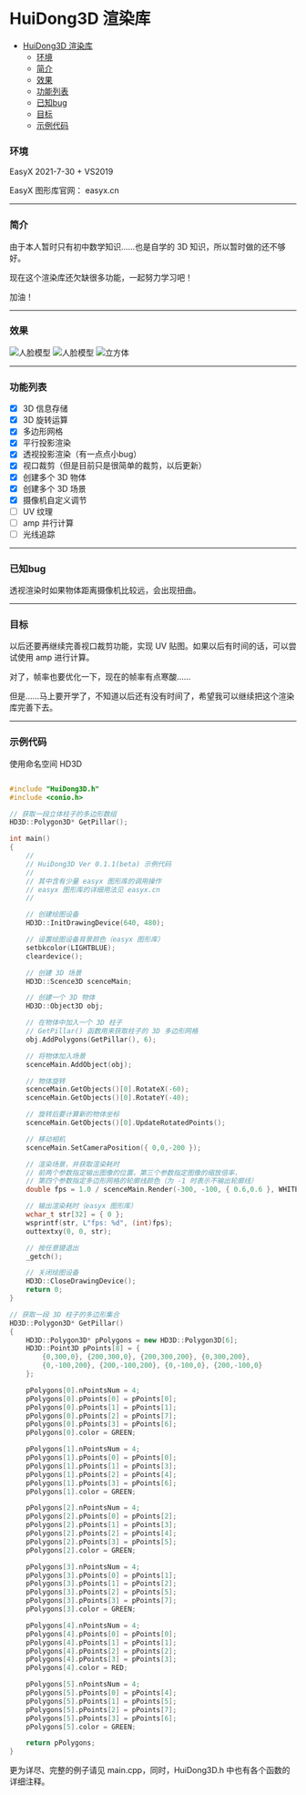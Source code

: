 # HuiDong3D 渲染库

- [HuiDong3D 渲染库](#huidong3d----)
    + [环境](#--)
    + [简介](#--)
    + [效果](#--)
    + [功能列表](#----)
    + [已知bug](#--bug)
    + [目标](#--)
    + [示例代码](#----)

### <span id="environment">环境</span>

EasyX 2021-7-30 + VS2019

EasyX 图形库官网： easyx.cn

---

### 简介

由于本人暂时只有初中数学知识……也是自学的 3D 知识，所以暂时做的还不够好。

现在这个渲染库还欠缺很多功能，一起努力学习吧！

加油！

---

### 效果

![人脸模型](https://github.com/zouhuidong/HuiDong3D/blob/master/screenshots/2.png)
![人脸模型](https://github.com/zouhuidong/HuiDong3D/blob/master/screenshots/3.png)
![立方体](https://github.com/zouhuidong/HuiDong3D/blob/master/screenshots/1.png)

---

### 功能列表

- [x] 3D 信息存储
- [x] 3D 旋转运算
- [x] 多边形网格
- [x] 平行投影渲染
- [x] 透视投影渲染（有一点点小bug）
- [x] 视口裁剪（但是目前只是很简单的裁剪，以后更新）
- [x] 创建多个 3D 物体
- [x] 创建多个 3D 场景
- [x] 摄像机自定义调节
- [ ] UV 纹理
- [ ] amp 并行计算
- [ ] 光线追踪

---

### 已知bug

透视渲染时如果物体距离摄像机比较远，会出现扭曲。

---

### 目标

以后还要再继续完善视口裁剪功能，实现 UV 贴图。如果以后有时间的话，可以尝试使用 amp 进行计算。

对了，帧率也要优化一下，现在的帧率有点寒酸……

但是……马上要开学了，不知道以后还有没有时间了，希望我可以继续把这个渲染库完善下去。

---

### 示例代码

使用命名空间 HD3D

```cpp

#include "HuiDong3D.h"
#include <conio.h>

// 获取一段立体柱子的多边形数组
HD3D::Polygon3D* GetPillar();

int main()
{
	// 
	// HuiDong3D Ver 0.1.1(beta) 示例代码
	// 
	// 其中含有少量 easyx 图形库的调用操作
	// easyx 图形库的详细用法见 easyx.cn
	//

	// 创建绘图设备
	HD3D::InitDrawingDevice(640, 480);

	// 设置绘图设备背景颜色（easyx 图形库）
	setbkcolor(LIGHTBLUE);
	cleardevice();

	// 创建 3D 场景
	HD3D::Scence3D scenceMain;

	// 创建一个 3D 物体
	HD3D::Object3D obj;

	// 在物体中加入一个 3D 柱子
	// GetPillar() 函数用来获取柱子的 3D 多边形网格
	obj.AddPolygons(GetPillar(), 6);

	// 将物体加入场景
	scenceMain.AddObject(obj);

	// 物体旋转
	scenceMain.GetObjects()[0].RotateX(-60);
	scenceMain.GetObjects()[0].RotateY(-40);

	// 旋转后要计算新的物体坐标
	scenceMain.GetObjects()[0].UpdateRotatedPoints();

	// 移动相机
	scenceMain.SetCameraPosition({ 0,0,-200 });

	// 渲染场景，并获取渲染耗时
	// 前两个参数指定输出图像的位置，第三个参数指定图像的缩放倍率，
	// 第四个参数指定多边形网格的轮廓线颜色（为 -1 时表示不输出轮廓线）
	double fps = 1.0 / scenceMain.Render(-300, -100, { 0.6,0.6 }, WHITE);

	// 输出渲染耗时（easyx 图形库）
	wchar_t str[32] = { 0 };
	wsprintf(str, L"fps: %d", (int)fps);
	outtextxy(0, 0, str);

	// 按任意键退出
	_getch();

	// 关闭绘图设备
	HD3D::CloseDrawingDevice();
	return 0;
}

// 获取一段 3D 柱子的多边形集合
HD3D::Polygon3D* GetPillar()
{
	HD3D::Polygon3D* pPolygons = new HD3D::Polygon3D[6];
	HD3D::Point3D pPoints[8] = {
		{0,300,0}, {200,300,0}, {200,300,200}, {0,300,200},
		{0,-100,200}, {200,-100,200}, {0,-100,0}, {200,-100,0}
	};

	pPolygons[0].nPointsNum = 4;
	pPolygons[0].pPoints[0] = pPoints[0];
	pPolygons[0].pPoints[1] = pPoints[1];
	pPolygons[0].pPoints[2] = pPoints[7];
	pPolygons[0].pPoints[3] = pPoints[6];
	pPolygons[0].color = GREEN;

	pPolygons[1].nPointsNum = 4;
	pPolygons[1].pPoints[0] = pPoints[0];
	pPolygons[1].pPoints[1] = pPoints[3];
	pPolygons[1].pPoints[2] = pPoints[4];
	pPolygons[1].pPoints[3] = pPoints[6];
	pPolygons[1].color = GREEN;

	pPolygons[2].nPointsNum = 4;
	pPolygons[2].pPoints[0] = pPoints[2];
	pPolygons[2].pPoints[1] = pPoints[3];
	pPolygons[2].pPoints[2] = pPoints[4];
	pPolygons[2].pPoints[3] = pPoints[5];
	pPolygons[2].color = GREEN;

	pPolygons[3].nPointsNum = 4;
	pPolygons[3].pPoints[0] = pPoints[1];
	pPolygons[3].pPoints[1] = pPoints[2];
	pPolygons[3].pPoints[2] = pPoints[5];
	pPolygons[3].pPoints[3] = pPoints[7];
	pPolygons[3].color = GREEN;

	pPolygons[4].nPointsNum = 4;
	pPolygons[4].pPoints[0] = pPoints[0];
	pPolygons[4].pPoints[1] = pPoints[1];
	pPolygons[4].pPoints[2] = pPoints[2];
	pPolygons[4].pPoints[3] = pPoints[3];
	pPolygons[4].color = RED;

	pPolygons[5].nPointsNum = 4;
	pPolygons[5].pPoints[0] = pPoints[4];
	pPolygons[5].pPoints[1] = pPoints[5];
	pPolygons[5].pPoints[2] = pPoints[7];
	pPolygons[5].pPoints[3] = pPoints[6];
	pPolygons[5].color = GREEN;

	return pPolygons;
}

```

更为详尽、完整的例子请见 main.cpp，同时，HuiDong3D.h 中也有各个函数的详细注释。

